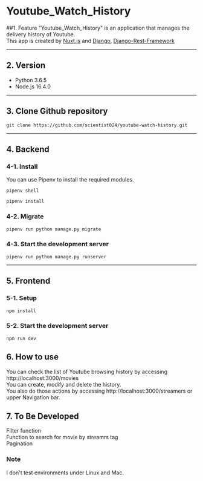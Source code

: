 # Youtube_Watch_History
 
 ##1. Feature
"Youtube_Watch_History" is an application that manages the delivery history of Youtube.  
This app is created by [Nuxt.js](https://github.com/nuxt/nuxt.js) and [Django](https://github.com/django/django), [Django-Rest-Framework](https://github.com/encode/django-rest-framework)
 
 ***
## 2. Version
 
* Python 3.6.5
* Node.js 16.4.0

***
## 3. Clone Github repository

 ```
git clone https://github.com/scientist024/youtube-watch-history.git
 ```
 
 ***
## 4. Backend 

### 4-1. Install
You can use Pipenv to install the required modules.
```
pipenv shell

pipenv install
```

### 4-2. Migrate
```
pipenv run python manage.py migrate
```

### 4-3. Start the development server
```
pipenv run python manage.py runserver
```
 ***
 
 ## 5. Frontend
 ### 5-1. Setup
 ```
 npm install
 ```
 
 ### 5-2. Start the development server
 ```
 npm run dev
 ```
 
 ## 6. How to use
 You can check the list of Youtube browsing history by accessing http://localhost:3000/movies  
 You can create, modify and delete the history.  
 You also do those actions by accessing http://localhost:3000/streamers or upper Navigation bar.  
 
 ## 7. To Be Developed
 Filter function  
 Function to search for movie by streamrs tag  
 Pagination 
 
### Note
I don't test environments under Linux and Mac.
